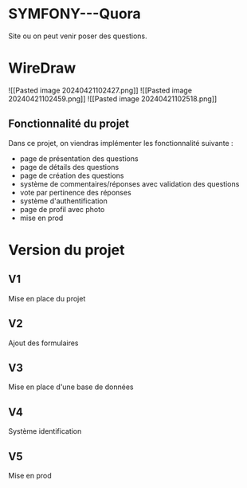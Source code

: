 # SYMFONY---Quora
Site ou on peut venir poser des questions.

# WireDraw
![[Pasted image 20240421102427.png]]
![[Pasted image 20240421102459.png]]
![[Pasted image 20240421102518.png]]

## Fonctionnalité du projet
Dans ce projet, on viendras implémenter les fonctionnalité suivante :
- page de présentation des questions
- page de détails des questions
- page de création des questions
- système de commentaires/réponses avec validation des questions
- vote par pertinence des réponses
- système d'authentification
- page de profil avec photo
- mise en prod

# Version du projet
## V1
Mise en place du projet

## V2
Ajout des formulaires

## V3
Mise en place d'une base de données

## V4
Système identification

## V5
Mise en prod
